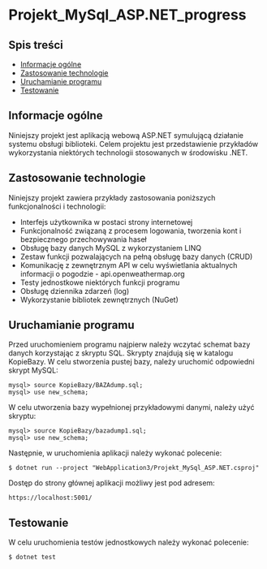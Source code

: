 # Projekt_MySql_ASP.NET_progress

## Spis treści
* [Informacje ogólne](#general-info)
* [Zastosowanie technologie](#technologies)
* [Uruchamianie programu](#setup)
* [Testowanie](#tests)

## Informacje ogólne
Niniejszy projekt jest aplikacją webową ASP.NET symulującą działanie systemu obsługi biblioteki. Celem projektu jest przedstawienie przykładów wykorzystania niektórych technologii stosowanych w środowisku .NET.
	
## Zastosowanie technologie
Niniejszy projekt zawiera przykłady zastosowania poniższych funkcjonalności i technologii:
* Interfejs użytkownika w postaci strony internetowej
* Funkcjonalność związaną z procesem logowania, tworzenia kont i bezpiecznego przechowywania haseł
* Obsługę bazy danych MySQL z wykorzystaniem LINQ
* Zestaw funkcji pozwalających na pełną obsługę bazy danych (CRUD)
* Komunikację z zewnętrznym API w celu wyświetlania aktualnych informacji o pogodzie - api.openweathermap.org
* Testy jednostkowe niektórych funkcji programu
* Obsługę dziennika zdarzeń (log)
* Wykorzystanie bibliotek zewnętrznych (NuGet)
	
## Uruchamianie programu
Przed uruchomieniem programu najpierw należy wczytać schemat bazy danych korzystając z skryptu SQL. Skrypty znajdują się w katalogu KopieBazy. W celu stworzenia pustej bazy, należy uruchomić odpowiedni skrypt MySQL:

```
mysql> source KopieBazy/BAZAdump.sql;
mysql> use new_schema;
```
W celu utworzenia bazy wypełnionej przykładowymi danymi, należy użyć skryptu:
```
mysql> source KopieBazy/bazadump1.sql;
mysql> use new_schema;
```

Następnie, w uruchomienia aplikacji należy wykonać polecenie:
```
$ dotnet run --project "WebApplication3/Projekt_MySql_ASP.NET.csproj"
```
Dostęp do strony głównej aplikacji możliwy jest pod adresem: 
```
https://localhost:5001/
```

## Testowanie
W celu uruchomienia testów jednostkowych należy wykonać polecenie:
```
$ dotnet test
```

